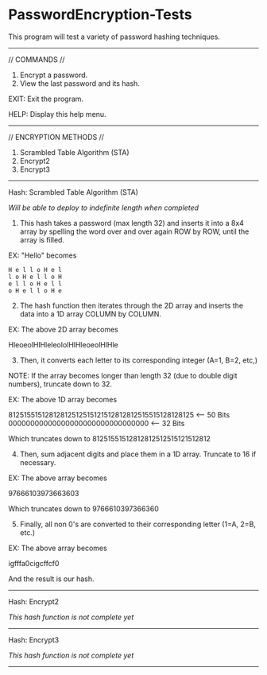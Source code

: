 # PasswordEncryption-Tests
This program will test a variety of password hashing techniques.

-----------------------------------------

// COMMANDS //
1. Encrypt a password.
2. View the last password and its hash.

EXIT: Exit the program.

HELP: Display this help menu.

-----------------------------------------

// ENCRYPTION METHODS //
1. Scrambled Table Algorithm (STA)
2. Encrypt2
3. Encrypt3

-----------------------------------------

Hash: Scrambled Table Algorithm (STA)

*Will be able to deploy to indefinite length when completed*

1. This hash takes a password (max length 32) and inserts it into a 8x4
	array by spelling the word over and over again ROW by ROW, until the array is filled.

EX: "Hello" becomes

	H e l l o H e l
	l o H e l l o H
	e l l o H e l l
	o H e l l o H e

2. The hash function then iterates through the 2D array and inserts the data into 
	a 1D array COLUMN by COLUMN.
	
EX: The above 2D array becomes

HleoeolHlHleleololHlHleoeolHlHle

3. Then, it converts each letter to its corresponding integer (A=1, B=2, etc,)

NOTE: If the array becomes longer than length 32 (due to double digit numbers),
truncate down to 32.

EX: The above 1D array becomes

81251551512812812512515121512812812515515128128125	<--	50 Bits
00000000000000000000000000000000					<--	32 Bits

Which truncates down to
81251551512812812512515121512812

4. Then, sum adjacent digits and place them in a 1D array. Truncate to 16 if necessary.

EX: The above array becomes

97666103973663603

Which truncates down to
9766610397366360

5. Finally, all non 0's are converted to their corresponding letter (1=A, 2=B, etc.)

EX: The above array becomes

igfffa0cigcffcf0

And the result is our hash.

-----------------------------------------

Hash: Encrypt2

*This hash function is not complete yet*

-----------------------------------------

Hash: Encrypt3

*This hash function is not complete yet*

-----------------------------------------
